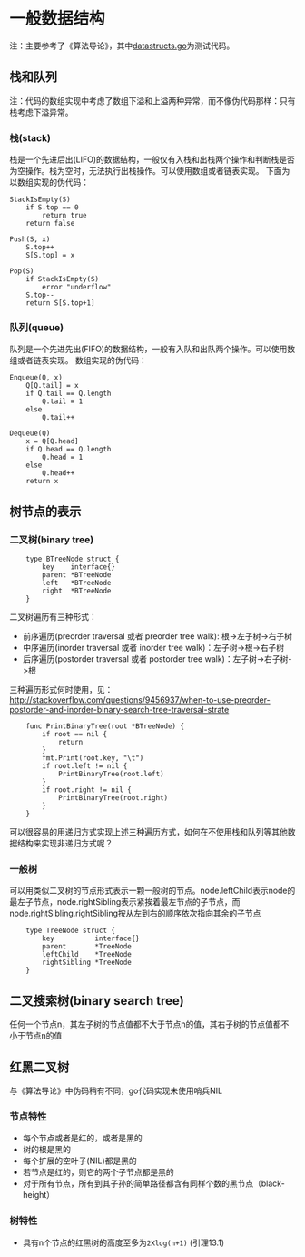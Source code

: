 # 一般数据结构

注：主要参考了《算法导论》，其中[datastructs.go](datastructs.go)为测试代码。

## 栈和队列

注：代码的数组实现中考虑了数组下溢和上溢两种异常，而不像伪代码那样：只有栈考虑下溢异常。

### 栈(stack)

栈是一个先进后出(LIFO)的数据结构，一般仅有入栈和出栈两个操作和判断栈是否为空操作。栈为空时，无法执行出栈操作。可以使用数组或者链表实现。
下面为以数组实现的伪代码：

```
StackIsEmpty(S)
    if S.top == 0
        return true
    return false

Push(S, x)
    S.top++
    S[S.top] = x

Pop(S)
    if StackIsEmpty(S)
        error "underflow"
    S.top--
    return S[S.top+1]

```

### 队列(queue)

队列是一个先进先出(FIFO)的数据结构，一般有入队和出队两个操作。可以使用数组或者链表实现。
数组实现的伪代码：

```
Enqueue(Q, x)
    Q[Q.tail] = x
    if Q.tail == Q.length
        Q.tail = 1
    else
        Q.tail++

Dequeue(Q)
    x = Q[Q.head]
    if Q.head == Q.length
        Q.head = 1
    else
        Q.head++
    return x
```

## 树节点的表示
### 二叉树(binary tree)

```
    type BTreeNode struct {
        key    interface{}
        parent *BTreeNode
        left   *BTreeNode
        right  *BTreeNode
    }
```

二叉树遍历有三种形式：
* 前序遍历(preorder traversal 或者 preorder tree walk): 根->左子树->右子树
* 中序遍历(inorder traversal 或者 inorder tree walk)：左子树->根->右子树
* 后序遍历(postorder traversal 或者 postorder tree walk)：左子树->右子树->根

三种遍历形式何时使用，见：http://stackoverflow.com/questions/9456937/when-to-use-preorder-postorder-and-inorder-binary-search-tree-traversal-strate

```
    func PrintBinaryTree(root *BTreeNode) {
        if root == nil {
            return
        }
        fmt.Print(root.key, "\t")
        if root.left != nil {
            PrintBinaryTree(root.left)
        }
        if root.right != nil {
            PrintBinaryTree(root.right)
        }
    }
```

可以很容易的用递归方式实现上述三种遍历方式，如何在不使用栈和队列等其他数据结构来实现非递归方式呢？

### 一般树

可以用类似二叉树的节点形式表示一颗一般树的节点。node.leftChild表示node的最左子节点，node.rightSibling表示紧挨着最左节点的子节点，而node.rightSibling.rightSibling按从左到右的顺序依次指向其余的子节点

```
    type TreeNode struct {
        key          interface{}
        parent       *TreeNode
        leftChild    *TreeNode
        rightSibling *TreeNode
    }
```

## 二叉搜索树(binary search tree)

任何一个节点n，其左子树的节点值都不大于节点n的值，其右子树的节点值都不小于节点n的值


## 红黑二叉树

与《算法导论》中伪码稍有不同，go代码实现未使用哨兵NIL

### 节点特性

* 每个节点或者是红的，或者是黑的
* 树的根是黑的
* 每个扩展的空叶子(NIL)都是黑的
* 若节点是红的，则它的两个子节点都是黑的
* 对于所有节点，所有到其子孙的简单路径都含有同样个数的黑节点（black-height）

### 树特性

* 具有n个节点的红黑树的高度至多为`2Xlog(n+1)` (引理13.1)



